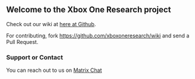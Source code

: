 ## Welcome to the Xbox One Research project

Check out our wiki at [here at Github](https://xboxoneresearch.github.io/wiki).

For contributing, fork https://github.com/xboxoneresearch/wiki and send a Pull Request.

### Support or Contact

You can reach out to us on [Matrix Chat](https://matrix.to/#/#xboxoneresearch:matrix.org)
